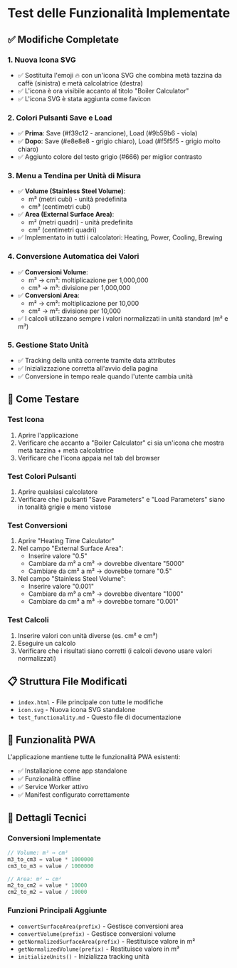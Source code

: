 # Test delle Funzionalità Implementate

## ✅ Modifiche Completate

### 1. **Nuova Icona SVG** 
- ✅ Sostituita l'emoji 🔥 con un'icona SVG che combina metà tazzina da caffè (sinistra) e metà calcolatrice (destra)
- ✅ L'icona è ora visibile accanto al titolo "Boiler Calculator"
- ✅ L'icona SVG è stata aggiunta come favicon

### 2. **Colori Pulsanti Save e Load**
- ✅ **Prima**: Save (#f39c12 - arancione), Load (#9b59b6 - viola)  
- ✅ **Dopo**: Save (#e8e8e8 - grigio chiaro), Load (#f5f5f5 - grigio molto chiaro)
- ✅ Aggiunto colore del testo grigio (#666) per miglior contrasto

### 3. **Menu a Tendina per Unità di Misura**
- ✅ **Volume (Stainless Steel Volume)**: 
  - m³ (metri cubi) - unità predefinita
  - cm³ (centimetri cubi)
- ✅ **Area (External Surface Area)**:
  - m² (metri quadri) - unità predefinita  
  - cm² (centimetri quadri)
- ✅ Implementato in tutti i calcolatori: Heating, Power, Cooling, Brewing

### 4. **Conversione Automatica dei Valori**
- ✅ **Conversioni Volume**:
  - m³ → cm³: moltiplicazione per 1,000,000
  - cm³ → m³: divisione per 1,000,000
- ✅ **Conversioni Area**:
  - m² → cm²: moltiplicazione per 10,000
  - cm² → m²: divisione per 10,000
- ✅ I calcoli utilizzano sempre i valori normalizzati in unità standard (m² e m³)

### 5. **Gestione Stato Unità**
- ✅ Tracking della unità corrente tramite data attributes
- ✅ Inizializzazione corretta all'avvio della pagina
- ✅ Conversione in tempo reale quando l'utente cambia unità

## 🧪 Come Testare

### Test Icona
1. Aprire l'applicazione
2. Verificare che accanto a "Boiler Calculator" ci sia un'icona che mostra metà tazzina + metà calcolatrice
3. Verificare che l'icona appaia nel tab del browser

### Test Colori Pulsanti  
1. Aprire qualsiasi calcolatore
2. Verificare che i pulsanti "Save Parameters" e "Load Parameters" siano in tonalità grigie e meno vistose

### Test Conversioni
1. Aprire "Heating Time Calculator"
2. Nel campo "External Surface Area": 
   - Inserire valore "0.5"
   - Cambiare da m² a cm² → dovrebbe diventare "5000"
   - Cambiare da cm² a m² → dovrebbe tornare "0.5"
3. Nel campo "Stainless Steel Volume":
   - Inserire valore "0.001" 
   - Cambiare da m³ a cm³ → dovrebbe diventare "1000"
   - Cambiare da cm³ a m³ → dovrebbe tornare "0.001"

### Test Calcoli
1. Inserire valori con unità diverse (es. cm² e cm³)
2. Eseguire un calcolo
3. Verificare che i risultati siano corretti (i calcoli devono usare valori normalizzati)

## 📋 Struttura File Modificati

- `index.html` - File principale con tutte le modifiche
- `icon.svg` - Nuova icona SVG standalone 
- `test_functionality.md` - Questo file di documentazione

## 🎯 Funzionalità PWA

L'applicazione mantiene tutte le funzionalità PWA esistenti:
- ✅ Installazione come app standalone
- ✅ Funzionalità offline 
- ✅ Service Worker attivo
- ✅ Manifest configurato correttamente

## 🔧 Dettagli Tecnici

### Conversioni Implementate
```javascript
// Volume: m³ ↔ cm³
m3_to_cm3 = value * 1000000
cm3_to_m3 = value / 1000000

// Area: m² ↔ cm²  
m2_to_cm2 = value * 10000
cm2_to_m2 = value / 10000
```

### Funzioni Principali Aggiunte
- `convertSurfaceArea(prefix)` - Gestisce conversioni area
- `convertVolume(prefix)` - Gestisce conversioni volume  
- `getNormalizedSurfaceArea(prefix)` - Restituisce valore in m²
- `getNormalizedVolume(prefix)` - Restituisce valore in m³
- `initializeUnits()` - Inizializza tracking unità